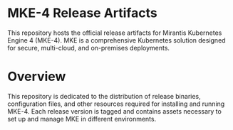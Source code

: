 # MKE-4 Release Artifacts

This repository hosts the official release artifacts for Mirantis Kubernetes Engine 4 (MKE-4). MKE is a comprehensive Kubernetes solution designed for secure, multi-cloud, and on-premises deployments.

# Overview

This repository is dedicated to the distribution of release binaries, configuration files, and other resources required for installing and running MKE-4. Each release version is tagged and contains assets necessary to set up and manage MKE in different environments.
